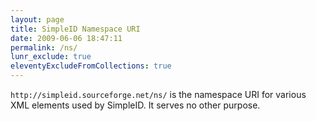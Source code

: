 ```yaml
---
layout: page
title: SimpleID Namespace URI
date: 2009-06-06 18:47:11
permalink: /ns/
lunr_exclude: true
eleventyExcludeFromCollections: true
---
```


`http://simpleid.sourceforge.net/ns/` is the namespace URI for various XML elements used by SimpleID.  It serves no other purpose.
